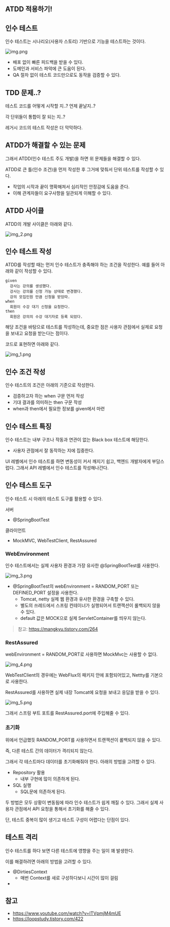 ## ATDD 적용하기!

## 인수 테스트

인수 테스트는 시나리오(사용자 스토리) 기반으로 기능을 테스트하는 것이다.

![img.png](img.png)

- 배포 없이 빠른 피드백을 받을 수 있다.
- 도메인과 서비스 파악에 큰 도움이 된다.
- QA 절차 없이 테스트 코드만으로도 동작을 검증할 수 있다.

## TDD 문제..?

테스트 코드를 어떻게 시작할 지..? 언제 끝날지..?

각 단위들이 통합이 잘 되는 지..?

레거시 코드의 테스트 작성은 더 막막하다.

## ATDD가 해결할 수 있는 문제

그래서 ATDD(인수 테스트 주도 개발)을 하면 위 문제들을 해결할 수 있다.

ATDD로 큰 틀(인수 조건)을 먼저 작성한 후 그거에 맞춰서 단위 테스트를 작성할 수 있다.
- 작업의 시작과 끝이 명확해져서 심리적인 안정감에 도움을 준다.
- 이해 관계자들이 요구사항을 일관되게 이해할 수 있다.

## ATDD 사이클

ATDD의 개발 사이클은 아래와 같다.

![img_2.png](img_2.png)

## 인수 테스트 작성

ATDD를 작성할 때는 먼저 인수 테스트가 충족해야 하는 조건을 작성한다. 예를 들어 아래와 같이 작성할 수 있다.

```
given
  강사는 강의를 생성했다.
  강사는 강의를 신청 가능 상태로 변경했다.
  강의 모집인원 만큼 신청을 받았따.
when
  회원이 수강 대기 신청을 요청한다.
then
  회원은 강의의 수강 대기자로 등록 되었다.
``` 

해당 조건을 바탕으로 테스트를 작성하는데, 중요한 점은 사용자 관점에서 실제로 요청을 보내고 요청을 받는다는 점이다.

코드로 표현하면 아래와 같다.

![img_1.png](img_1.png)

## 인수 조건 작성

인수 테스트의 조건은 아래의 기준으로 작성한다.
- 검증하고자 하는 when 구문 먼저 작성
- 기대 결과를 의미하는 then 구문 작성
- when과 then에서 필요한 정보를 given에서 마련

## 인수 테스트 특징

인수 테스트는 내부 구조나 작동과 연관이 없는 Black box 테스트에 해당한다.
- 사용자 관점에서 잘 동작하는 지에 집중한다.

UI 레벨에서 인수 테스트를 하면 변동성이 커서 깨지기 쉽고, 백엔드 개발자에게 부담스럽다. 그래서 API 레벨에서 인수 테스트를 작성해나간다.

## 인수 테스트 도구

인수 테스트 시 아래의 테스트 도구를 활용할 수 있다.

서버
- @SpringBootTest

클라이언트
- MockMVC, WebTestClient, RestAssured

### WebEnvironment

인수 테스트에서는 실제 사용자 환경과 가장 유사한 @SpringBootTest를 사용한다.

![img_3.png](img_3.png)

- @SpringBootTest의 webEnvironment = RANDOM_PORT 또는 DEFINED_PORT 설정을 사용한다. 
  - Tomcat, netty 실제 웹 환경과 유사한 환경을 구축할 수 있다.
  - 별도의 쓰레드에서 스프링 컨테이너가 실행되어서 트랜잭션이 롤백되지 않을 수 있다.
  - default 값은 MOCK으로 실제 ServletContainer를 띄우지 않는다.

> 참고: https://mangkyu.tistory.com/264

### RestAssured 

webEnvironment = RANDOM_PORT로 사용하면 MockMvc는 사용할 수 없다.

![img_4.png](img_4.png)

WebTestClient의 경우에는 WebFlux의 패키지 안에 포함되어있고, Nettty를 기본으로 사용한다.

RestAssured를 사용하면 실제 내장 Tomcat에 요청을 보내고 응답을 받을 수 있다.

![img_5.png](img_5.png)

그래서 스프링 부트 포트를 RestAssured.port에 주입해줄 수 있다.

### 초기화

위에서 언급했듯 RANDOM_PORT를 사용하면서 트랜잭션이 롤백되지 않을 수 있다.

즉, 다른 테스트 간의 데이터가 격리되지 않는다.

그래서 각 테스트마다 데이터를 초기화해줘야 한다. 아래의 방법을 고려할 수 있다.

- Repository 활용
  - 내부 구현에 많이 의존하게 된다.
- SQL 실행
  - SQL문에 의존하게 된다.

두 방법은 모두 상황이 변동됨에 따라 인수 테스트가 쉽게 깨질 수 있다. 그래서 실제 사용자 관점에서 API 요청을 통해서 초기화를 해줄 수 있다. 

단, 테스트 중복이 많이 생기고 테스트 구성이 어렵다는 단점이 있다. 

## 테스트 격리

인수 테스트를 하다 보면 다른 테스트에 영향을 주는 일이 꽤 발생한다.

이를 해결하려면 아래의 방법을 고려할 수 있다.
- @DirtiesContext
  - 매번 Context를 새로 구성하다보니 시간이 많이 걸림
- 

## 참고
- https://www.youtube.com/watch?v=ITVpmjM4mUE
- https://loopstudy.tistory.com/422